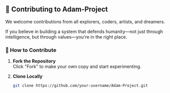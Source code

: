 ## 🤖 Contributing to Adam-Project

We welcome contributions from all explorers, coders, artists, and dreamers.

If you believe in building a system that defends humanity—not just through intelligence, but through values—you're in the right place.

### 🧩 How to Contribute

1. **Fork the Repository**  
   Click "Fork" to make your own copy and start experimenting.

2. **Clone Locally**  
   ```bash
   git clone https://github.com/your-username/Adam-Project.git
